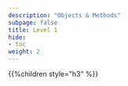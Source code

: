 ```yaml
---
description: "Objects & Methods"
subpage: false
title: Level 1
hide:
- toc
weight: 2
---
```


{{%children style="h3" %}}